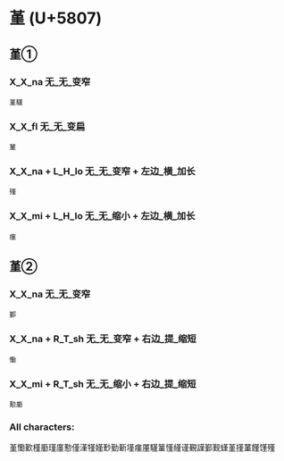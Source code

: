 # 堇 (U+5807) 

## 堇①

### X_X_na 无_无_变窄
`堇騹`

### X_X_fl 无_无_变扁
`䈽`

### X_X_na + L_H_lo 无_无_变窄 + 左边_横_加长
`殣`

### X_X_mi + L_H_lo 无_无_缩小 + 左边_横_加长
`瘽`

## 堇②

### X_X_na 无_无_变窄
`鄞`

### X_X_na + R_T_sh 无_无_变窄 + 右边_提_缩短
`懄`

### X_X_mi + R_T_sh 无_无_缩小 + 右边_提_缩短
`懃㢙`

### All characters:
堇懄歏槿㢙瑾廑懃僅漌㹏嫤㝻勤斳墐瘽厪騹䈽慬䌍谨覲謹鄞觐螼堇㨷蓳饉馑殣
